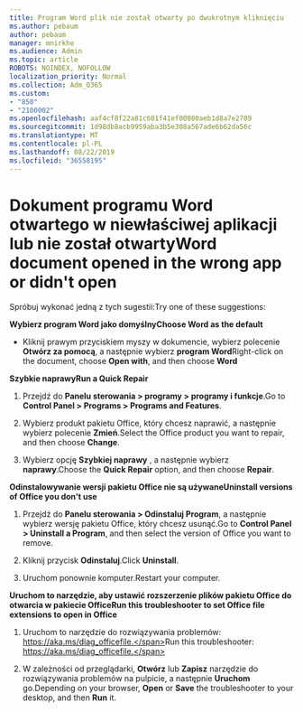 ```yaml
---
title: Program Word plik nie został otwarty po dwukrotnym kliknięciu
ms.author: pebaum
author: pebaum
manager: mnirkhe
ms.audience: Admin
ms.topic: article
ROBOTS: NOINDEX, NOFOLLOW
localization_priority: Normal
ms.collection: Adm_O365
ms.custom:
- "850"
- "2100002"
ms.openlocfilehash: aaf4cf8f22a81c601f41ef00080aeb1d8a7e2789
ms.sourcegitcommit: 1d98db8acb9959aba3b5e308a567ade6b62da56c
ms.translationtype: MT
ms.contentlocale: pl-PL
ms.lasthandoff: 08/22/2019
ms.locfileid: "36558195"
---
```

# <a name="word-document-opened-in-the-wrong-app-or-didnt-open"></a><span data-ttu-id="0f302-102">Dokument programu Word otwartego w niewłaściwej aplikacji lub nie został otwarty</span><span class="sxs-lookup"><span data-stu-id="0f302-102">Word document opened in the wrong app or didn't open</span></span>

<span data-ttu-id="0f302-103">Spróbuj wykonać jedną z tych sugestii:</span><span class="sxs-lookup"><span data-stu-id="0f302-103">Try one of these suggestions:</span></span>

<span data-ttu-id="0f302-104">**Wybierz program Word jako domyślny**</span><span class="sxs-lookup"><span data-stu-id="0f302-104">**Choose Word as the default**</span></span>

- <span data-ttu-id="0f302-105">Kliknij prawym przyciskiem myszy w dokumencie, wybierz polecenie **Otwórz za pomocą**, a następnie wybierz **program Word**</span><span class="sxs-lookup"><span data-stu-id="0f302-105">Right-click on the document, choose **Open with**, and then choose **Word**</span></span>

<span data-ttu-id="0f302-106">**Szybkie naprawy**</span><span class="sxs-lookup"><span data-stu-id="0f302-106">**Run a Quick Repair**</span></span>

1. <span data-ttu-id="0f302-107">Przejdź do **Panelu sterowania > programy > programy i funkcje**.</span><span class="sxs-lookup"><span data-stu-id="0f302-107">Go to **Control Panel > Programs > Programs and Features**.</span></span>

2. <span data-ttu-id="0f302-108">Wybierz produkt pakietu Office, który chcesz naprawić, a następnie wybierz polecenie **Zmień**.</span><span class="sxs-lookup"><span data-stu-id="0f302-108">Select the Office product you want to repair, and then choose **Change**.</span></span>

3. <span data-ttu-id="0f302-109">Wybierz opcję **Szybkiej naprawy** , a następnie wybierz **naprawy**.</span><span class="sxs-lookup"><span data-stu-id="0f302-109">Choose the **Quick Repair** option, and then choose **Repair**.</span></span>

<span data-ttu-id="0f302-110">**Odinstalowywanie wersji pakietu Office nie są używane**</span><span class="sxs-lookup"><span data-stu-id="0f302-110">**Uninstall versions of Office you don't use**</span></span>

1. <span data-ttu-id="0f302-111">Przejdź do **Panelu sterowania > Odinstaluj Program**, a następnie wybierz wersję pakietu Office, który chcesz usunąć.</span><span class="sxs-lookup"><span data-stu-id="0f302-111">Go to **Control Panel > Uninstall a Program**, and then select the version of Office you want to remove.</span></span>

2. <span data-ttu-id="0f302-112">Kliknij przycisk **Odinstaluj**.</span><span class="sxs-lookup"><span data-stu-id="0f302-112">Click **Uninstall**.</span></span>

3. <span data-ttu-id="0f302-113">Uruchom ponownie komputer.</span><span class="sxs-lookup"><span data-stu-id="0f302-113">Restart your computer.</span></span>

<span data-ttu-id="0f302-114">**Uruchom to narzędzie, aby ustawić rozszerzenie plików pakietu Office do otwarcia w pakiecie Office**</span><span class="sxs-lookup"><span data-stu-id="0f302-114">**Run this troubleshooter to set Office file extensions to open in Office**</span></span>

1. <span data-ttu-id="0f302-115">Uruchom to narzędzie do rozwiązywania problemów: https://aka.ms/diag_officefile.</span><span class="sxs-lookup"><span data-stu-id="0f302-115">Run this troubleshooter: https://aka.ms/diag_officefile.</span></span>

2. <span data-ttu-id="0f302-116">W zależności od przeglądarki, **Otwórz** lub **Zapisz** narzędzie do rozwiązywania problemów na pulpicie, a następnie **Uruchom** go.</span><span class="sxs-lookup"><span data-stu-id="0f302-116">Depending on your browser, **Open** or **Save** the troubleshooter to your desktop, and then **Run** it.</span></span>
